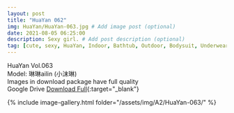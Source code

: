 ```yaml
---
layout: post
title: "HuaYan 062"
img: HuaYan/HuaYan-063.jpg # Add image post (optional)
date: 2021-08-05 06:25:00
description: Sexy girl. # Add post description (optional)
tag: [cute, sexy, HuaYan, Indoor, Bathtub, Outdoor, Bodysuit, Underwear, Cosplay, Big Tits, Tattoo]
---
```

HuaYan Vol.063  
Model: 琳琳ailin (小沫琳)   
Images in download package have full quality                    
Google Drive [Download Full](http://gestyy.com/eoGhSl){:target="_blank"}

{% include image-gallery.html folder="/assets/img/A2/HuaYan-063/" %}
